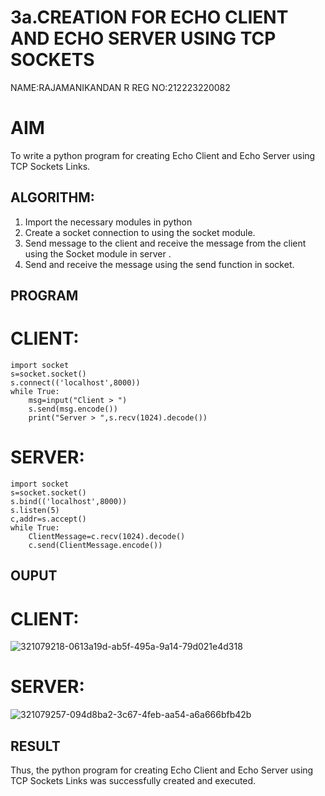# 3a.CREATION FOR ECHO CLIENT AND ECHO SERVER USING TCP SOCKETS
NAME:RAJAMANIKANDAN R
REG NO:212223220082
# AIM
To write a python program for creating Echo Client and Echo Server using TCP
Sockets Links.
## ALGORITHM:
1. Import the necessary modules in python
2. Create a socket connection to using the socket module.
3. Send message to the client and receive the message from the client using the Socket module in
 server .
4. Send and receive the message using the send function in socket.
## PROGRAM
# CLIENT:
```
import socket
s=socket.socket()
s.connect(('localhost',8000))
while True:
    msg=input("Client > ")
    s.send(msg.encode())
    print("Server > ",s.recv(1024).decode())
```
# SERVER:
```
import socket
s=socket.socket()
s.bind(('localhost',8000))
s.listen(5)
c,addr=s.accept()
while True:
    ClientMessage=c.recv(1024).decode()
    c.send(ClientMessage.encode())
```
## OUPUT
# CLIENT:
![321079218-0613a19d-ab5f-495a-9a14-79d021e4d318](https://github.com/rajamanikandanravikumar/3a.Sockets_Creation_for_Echo_Client_and_Echo_Server/assets/145742839/6ac49f4d-c4ff-4365-ac82-f161866b8866)

# SERVER:
![321079257-094d8ba2-3c67-4feb-aa54-a6a666bfb42b](https://github.com/rajamanikandanravikumar/3a.Sockets_Creation_for_Echo_Client_and_Echo_Server/assets/145742839/d18a70ae-2808-46ee-9df2-79c398795d6c)

## RESULT
Thus, the python program for creating Echo Client and Echo Server using TCP Sockets Links 
was successfully created and executed.
